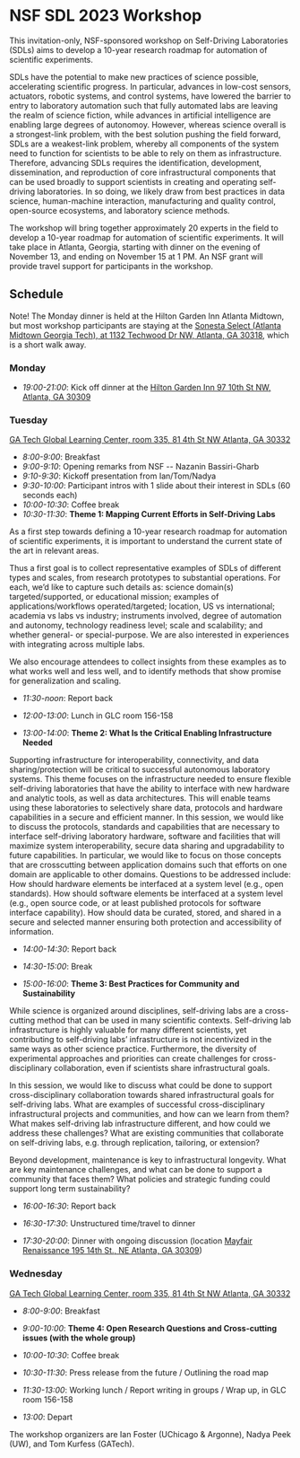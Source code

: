 # NSF SDL 2023 Workshop

This invitation-only, NSF-sponsored workshop on Self-Driving Laboratories (SDLs) aims to develop a 10-year research roadmap for automation of scientific experiments.

SDLs have the potential to make new practices of science possible, accelerating scientific progress. In particular, advances in low-cost sensors, actuators, robotic systems, and control systems, have lowered the barrier to entry to laboratory automation such that fully automated labs are leaving the realm of science fiction, while advances in artificial intelligence are enabling large degrees of autonomoy. However, whereas science overall is a strongest-link problem, with the best solution pushing the field forward, SDLs are a weakest-link problem, whereby all components of the system need to function for scientists to be able to rely on them as infrastructure. Therefore, advancing SDLs requires the identification, development, dissemination, and reproduction of core infrastructural components that can be used broadly to support scientists in creating and operating self-driving laboratories. In so doing, we likely draw from best practices in data science, human-machine interaction, manufacturing and quality control, open-source ecosystems, and laboratory science methods.

The workshop will bring together approximately 20 experts in the field to develop a 10-year roadmap for automation of scientific experiments. It will take place in Atlanta, Georgia, starting with dinner on the evening of November 13, and ending on November 15 at 1 PM. An NSF grant will provide travel support for participants in the workshop.

## Schedule
Note! The Monday dinner is held at the Hilton Garden Inn Atlanta Midtown, but most workshop participants are staying at the [Sonesta Select (Atlanta Midtown Georgia Tech), at 1132 Techwood Dr NW, Atlanta, GA 30318](https://maps.app.goo.gl/8imW4UXYoxuQgG479), which is a short walk away.

### Monday
- _19:00-21:00_: Kick off dinner at the [Hilton Garden Inn 97 10th St NW, Atlanta, GA 30309](https://maps.app.goo.gl/e3zAtfzNGqiXc7MQ8)


### Tuesday
[GA Tech Global Learning Center, room 335, 81 4th St NW Atlanta, GA 30332](https://pe.gatech.edu/global-learning-center/directions)

- _8:00-9:00_: Breakfast
- _9:00-9:10_: Opening remarks from NSF -- Nazanin Bassiri-Gharb 
- _9:10-9:30_: Kickoff presentation from Ian/Tom/Nadya
- _9:30-10:00_: Participant intros with 1 slide about their interest in SDLs (60 seconds each)
- _10:00-10:30_: Coffee break
- _10:30-11:30_: **Theme 1: Mapping Current Efforts in Self-Driving Labs**

As a first step towards defining a 10-year research roadmap for automation of scientific experiments, it is important to understand the current state of the art in relevant areas. 

Thus a first goal is to collect representative examples of SDLs of different types and scales, from research prototypes to substantial operations. For each, we’d like to capture such details as: science domain(s) targeted/supported, or educational mission; examples of applications/workflows operated/targeted; location, US vs international; academia vs labs vs industry; instruments involved, degree of automation and autonomy, technology readiness level; scale and scalability; and whether general- or special-purpose. We are also interested in experiences with integrating across multiple labs.

We also encourage attendees to collect insights from these examples as to what works well and less well, and to identify methods that show promise for generalization and scaling. 

- _11:30-noon_: Report back
- _12:00-13:00_: Lunch in GLC room 156-158
  
- _13:00-14:00_: **Theme 2: What Is the Critical Enabling Infrastructure Needed**

Supporting infrastructure for interoperability, connectivity, and data sharing/protection will be critical to successful autonomous laboratory systems. This theme focuses on the infrastructure needed to ensure flexible self-driving laboratories that have the ability to interface with new hardware and analytic tools, as well as data architectures. This will enable teams using these laboratories to selectively share data, protocols and hardware capabilities in a secure and efficient manner.
In this session, we would like to discuss the protocols, standards and capabilities that are necessary to interface self-driving laboratory hardware, software and facilities that will maximize system interoperability, secure data sharing and upgradability to future capabilities. In particular, we would like to focus on those concepts that are crosscutting between application domains such that efforts on one domain are applicable to other domains. Questions to be addressed include:
 How should hardware elements be interfaced at a system level (e.g., open standards).
How should software elements be interfaced at a system level (e.g., open source code, or at least published protocols for software interface capability).
How should data be curated, stored, and shared in a secure and selected manner ensuring both protection and accessibility of information.

- _14:00-14:30_: Report back
- _14:30-15:00_: Break

- _15:00-16:00_: **Theme 3: Best Practices for Community and Sustainability**
  
While science is organized around disciplines, self-driving labs are a cross-cutting method that can be used in many scientific contexts. Self-driving lab infrastructure is highly valuable for many different scientists, yet contributing to self-driving labs’ infrastructure is not incentivized in the same ways as other science practice. Furthermore, the diversity of experimental approaches and priorities can create challenges for cross-disciplinary collaboration, even if scientists share infrastructural goals.

In this session, we would like to discuss what could be done to support cross-disciplinary collaboration towards shared infrastructural goals for self-driving labs. What are examples of successful cross-disciplinary infrastructural projects and communities, and how can we learn from them? What makes self-driving lab infrastructure different, and how could we address these challenges? What are existing communities that collaborate on self-driving labs, e.g. through replication, tailoring, or extension?

Beyond development, maintenance is key to infrastructural longevity. What are key maintenance challenges, and what can be done to support a community that faces them? What policies and strategic funding could support long term sustainability?

- _16:00-16:30_: Report back
- _16:30-17:30_: Unstructured time/travel to dinner

- _17:30-20:00_: Dinner with ongoing discussion (location [Mayfair Renaissance 195 14th St., NE Atlanta, GA 30309](https://maps.app.goo.gl/QEmh5yFQjRqBEtnWA))


### Wednesday
[GA Tech Global Learning Center, room 335, 81 4th St NW Atlanta, GA 30332](https://pe.gatech.edu/global-learning-center/directions)
- _8:00-9:00_: Breakfast
- _9:00-10:00_: **Theme 4: Open Research Questions and Cross-cutting issues (with the whole group)**
  
- _10:00-10:30_: Coffee break
- _10:30-11:30_: Press release from the future / Outlining the road map
- _11:30-13:00_: Working lunch / Report writing in groups / Wrap up, in GLC room 156-158
- _13:00_: Depart



The workshop organizers are Ian Foster (UChicago & Argonne), Nadya Peek (UW), and Tom Kurfess (GATech).
